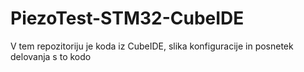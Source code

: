 # PiezoTest-STM32-CubeIDE
 V tem repozitoriju je koda iz CubeIDE, slika konfiguracije in posnetek delovanja s to kodo
